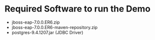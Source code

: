# Required Software to run the Demo

* jboss-eap-7.0.0.ER6.zip
* jboss-eap-7.0.0.ER6-maven-repository.zip
* postgres-9.4.1207.jar (JDBC Driver)
